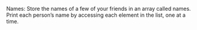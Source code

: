 Names: Store the names of a few of your friends in an array called names. Print each person’s name by accessing each element in the list, one at a time.